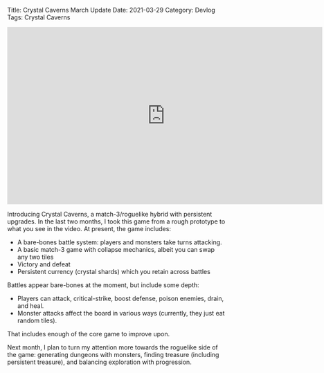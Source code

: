 Title: Crystal Caverns March Update
Date: 2021-03-29
Category: Devlog
Tags: Crystal Caverns

<iframe width="728" height="410" src="https://www.youtube.com/embed/bZ1eldigeLc" title="YouTube video player" frameborder="0" allow="accelerometer; autoplay; clipboard-write; encrypted-media; gyroscope; picture-in-picture" allowfullscreen></iframe>

Introducing Crystal Caverns, a match-3/roguelike hybrid with persistent upgrades. In the last two months, I took this game from a rough prototype to what you see in the video. At present, the game includes:

- A bare-bones battle system: players and monsters take turns attacking.
- A basic match-3 game with collapse mechanics, albeit you can swap any two tiles
- Victory and defeat
- Persistent currency (crystal shards) which you retain across battles

Battles appear bare-bones at the moment, but include some depth: 
- Players can attack, critical-strike, boost defense, poison enemies, drain, and heal.
- Monster attacks affect the board in various ways (currently, they just eat random tiles).

That includes enough of the core game to improve upon.

Next month, I plan to turn my attention more towards the roguelike side of the game: generating dungeons with monsters, finding treasure (including persistent treasure), and balancing exploration with progression.
